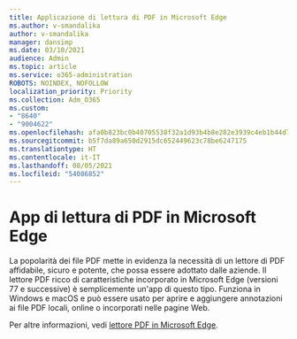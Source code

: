```yaml
---
title: Applicazione di lettura di PDF in Microsoft Edge
ms.author: v-smandalika
author: v-smandalika
manager: dansimp
ms.date: 03/10/2021
audience: Admin
ms.topic: article
ms.service: o365-administration
ROBOTS: NOINDEX, NOFOLLOW
localization_priority: Priority
ms.collection: Adm_O365
ms.custom:
- "8640"
- "9004622"
ms.openlocfilehash: afa0b823bc0b40705538f32a1d93b4b8e282e3939c4eb1b44d788cf78e7cfc24
ms.sourcegitcommit: b5f7da89a650d2915dc652449623c78be6247175
ms.translationtype: HT
ms.contentlocale: it-IT
ms.lasthandoff: 08/05/2021
ms.locfileid: "54086852"
---
```

# <a name="pdf-reader-app-in-microsoft-edge"></a>App di lettura di PDF in Microsoft Edge

La popolarità dei file PDF mette in evidenza la necessità di un lettore di PDF affidabile, sicuro e potente, che possa essere adottato dalle aziende. Il lettore PDF ricco di caratteristiche incorporato in Microsoft Edge (versioni 77 e successive) è semplicemente un'app di questo tipo. Funziona in Windows e macOS e può essere usato per aprire e aggiungere annotazioni ai file PDF locali, online o incorporati nelle pagine Web.

Per altre informazioni, vedi [lettore PDF in Microsoft Edge](https://docs.microsoft.com/deployedge/microsoft-edge-pdf).

